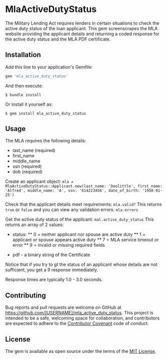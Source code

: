 # MlaActiveDutyStatus

The Military Lending Act requires lenders in certain situations to check the active duty status of the loan applicant. 
This gem screenscrapes the MLA website providing the applicant details and returning a coded response for the active duty status
and the MLA PDF certificate.

## Installation

Add this line to your application's Gemfile:

```ruby
gem 'mla_active_duty_status'
```

And then execute:

    $ bundle install

Or install it yourself as:

    $ gem install mla_active_duty_status

## Usage

The MLA requires the following details:
* last_name (required)
* first_name 
* middle_name
* ssn (required)
* dob (required)

Create an applicant object:
`mla = MlaActiveDutyStatus::Applicant.new(last_name: 'Doolittle', first_name: 'Alfred', middle_name: 'A', ssn: '614223456', date_of_birth: '1950-01-25')`

Check that the applicant details meet requirements:
`mla.valid?`
This returns `true` or `false` and you can view any validation errors:
`mla.errors`

Get the active duty status of the applicant:
`mal.active_duty_status`
This returns an array of 2 values:
* status:
**  0 = neither applicant nor spouse are active duty
** 1 = applicant or spouse appears active duty
** 7 = MLA service timeout or error
** 9 = invalid or missing required fields

* pdf - a binary string of the Certificate

Notice that if you try to gt the status of an applicant whose details are not sufficient, you get a 9 response immediately.

Response times are typically 1.0 - 3.0 seconds.

## Contributing

Bug reports and pull requests are welcome on GitHub at https://github.com/[USERNAME]/mla_active_duty_status. This project is intended to be a safe, welcoming space for collaboration, and contributors are expected to adhere to the [Contributor Covenant](http://contributor-covenant.org) code of conduct.


## License

The gem is available as open source under the terms of the [MIT License](http://opensource.org/licenses/MIT).

